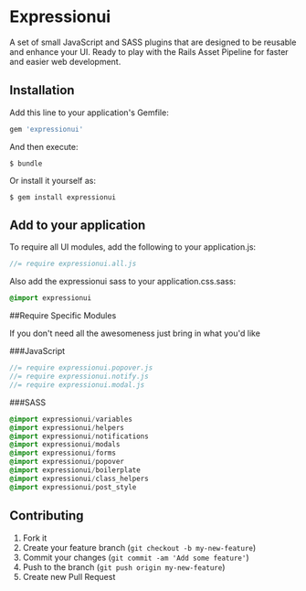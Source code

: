 # Expressionui

A set of small JavaScript and SASS plugins that are designed to be reusable and enhance your UI. Ready to play with the Rails Asset Pipeline for faster and easier web development.

## Installation

Add this line to your application's Gemfile:

```ruby
gem 'expressionui'
```

And then execute:

`$ bundle`

Or install it yourself as:

`$ gem install expressionui`


## Add to your application

To require all UI modules, add the following to your application.js:

```javascript
//= require expressionui.all.js
```

Also add the expressionui sass to your application.css.sass:

```sass
@import expressionui
```

##Require Specific Modules

If you don't need all the awesomeness just bring in what you'd like

###JavaScript

```javascript
//= require expressionui.popover.js
//= require expressionui.notify.js
//= require expressionui.modal.js
```

###SASS

```sass
@import expressionui/variables
@import expressionui/helpers
@import expressionui/notifications
@import expressionui/modals
@import expressionui/forms
@import expressionui/popover
@import expressionui/boilerplate
@import expressionui/class_helpers
@import expressionui/post_style
```

## Contributing

1. Fork it
2. Create your feature branch (`git checkout -b my-new-feature`)
3. Commit your changes (`git commit -am 'Add some feature'`)
4. Push to the branch (`git push origin my-new-feature`)
5. Create new Pull Request
